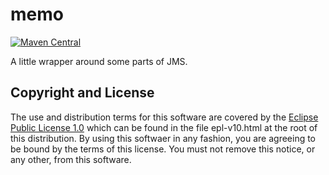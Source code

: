 # memo

[![Maven Central](https://maven-badges.herokuapp.com/maven-central/fun.mike/memo-alpha/badge.svg)](https://maven-badges.herokuapp.com/maven-central/fun.mike/memo-alpha)

A little wrapper around some parts of JMS.


## Copyright and License

The use and distribution terms for this software are covered by the
[Eclipse Public License 1.0] which can be found in the file
epl-v10.html at the root of this distribution. By using this softwaer
in any fashion, you are agreeing to be bound by the terms of this
license. You must not remove this notice, or any other, from this
software.

[Eclipse Public License 1.0]: http://opensource.org/licenses/eclipse-1.0.php
